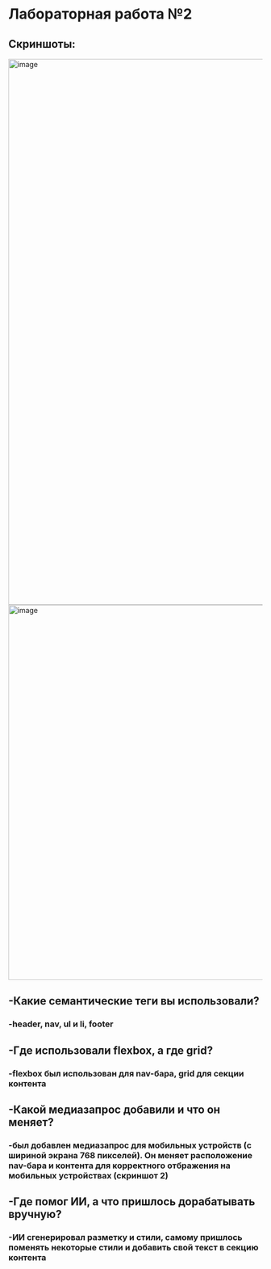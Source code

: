 # Лабораторная работа №2

## Скриншоты:
<img width="1920" height="1080" alt="image" src="https://github.com/user-attachments/assets/e3f9f149-4f9b-40c7-a811-e8002a5bbab0" />

<img width="597" height="742" alt="image" src="https://github.com/user-attachments/assets/6e6e619c-3801-4f0a-977c-b78ce38f651c" />

## -Какие семантические теги вы использовали?

### -header, nav, ul и li, footer

## -Где использовали flexbox, а где grid?

### -flexbox был использован для nav-бара, grid для секции контента

## -Какой медиазапрос добавили и что он меняет?

### -был добавлен медиазапрос для мобильных устройств (с шириной экрана 768 пикселей). Он меняет расположение nav-бара и контента для корректного отбражения на мобильных устройствах (скриншот 2)

## -Где помог ИИ, а что пришлось дорабатывать вручную?

### -ИИ сгенерировал разметку и стили, самому пришлось поменять некоторые стили и добавить свой текст в секцию контента

